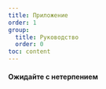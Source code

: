 ```yaml
---
title: Приложение
order: 1
group: 
  title: Руководство
  order: 0
toc: content
---
```


#### Ожидайте с нетерпением

